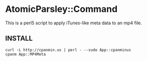 AtomicParsley::Command
======================

This is a perl5 script to apply iTunes-like meta data to an mp4 file.

INSTALL
-------

    curl -L http://cpanmin.us | perl - --sudo App::cpanminus
    cpanm App::MP4Meta